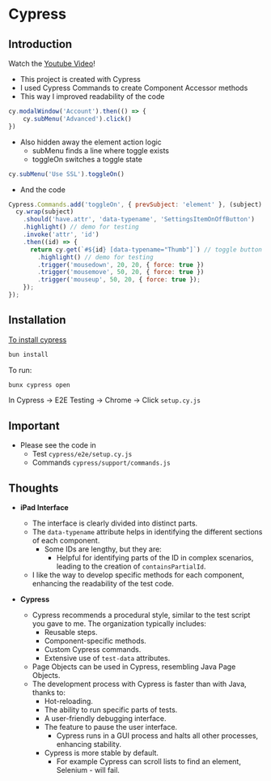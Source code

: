 # Cypress

## Introduction

Watch the [Youtube Video](https://youtu.be/Wr0gch-lWwE)!

- This project is created with Cypress
- I used Cypress Commands to create Component Accessor methods
- This way I improved readability of the code
```javascript
cy.modalWindow('Account').then(() => {
    cy.subMenu('Advanced').click()
})
```
- Also hidden away the element action logic
    - subMenu finds a line where toggle exists
    - toggleOn switches a toggle state
```javascript
cy.subMenu('Use SSL').toggleOn()
```
- And the code
```javascript
Cypress.Commands.add('toggleOn', { prevSubject: 'element' }, (subject) => {
  cy.wrap(subject)
    .should('have.attr', 'data-typename', 'SettingsItemOnOffButton')
    .highlight() // demo for testing
    .invoke('attr', 'id')
    .then((id) => {
      return cy.get(`#${id} [data-typename="Thumb"]`) // toggle button
        .highlight() // demo for testing
        .trigger('mousedown', 20, 20, { force: true })
        .trigger('mousemove', 50, 20, { force: true })
        .trigger('mouseup', 50, 20, { force: true });
    });
});
```

## Installation

[To install cypress](https://bun.sh/docs/installation)

```bash
bun install
```

To run:

```bash
bunx cypress open
```

In Cypress -> E2E Testing -> Chrome -> Click `setup.cy.js`

## Important

- Please see the code in
    - Test `cypress/e2e/setup.cy.js`
    - Commands `cypress/support/commands.js`

## Thoughts

- **iPad Interface**
  - The interface is clearly divided into distinct parts.
  - The `data-typename` attribute helps in identifying the different sections of each component.
    - Some IDs are lengthy, but they are:
      - Helpful for identifying parts of the ID in complex scenarios, leading to the creation of `containsPartialId`.
  - I like the way to develop specific methods for each component, enhancing the readability of the test code.

- **Cypress**
  - Cypress recommends a procedural style, similar to the test script you gave to me. The organization typically includes:
    - Reusable steps.
    - Component-specific methods.
    - Custom Cypress commands.
    - Extensive use of `test-data` attributes.
  - Page Objects can be used in Cypress, resembling Java Page Objects.
  - The development process with Cypress is faster than with Java, thanks to:
    - Hot-reloading.
    - The ability to run specific parts of tests.
    - A user-friendly debugging interface.
    - The feature to pause the user interface.
      - Cypress runs in a GUI process and halts all other processes, enhancing stability.
    - Cypress is more stable by default.
      - For example Cypress can scroll lists to find an element, Selenium - will fail.  


